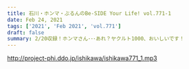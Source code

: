 ```yaml
---
title: 石川・ホンマ・ぶるんのBe-SIDE Your Life! vol.771-1
date: Feb 24, 2021
tags: ['2021', 'Feb 2021', 'vol.771']
draft: false
summary: 2/20収録！ホンマさん･･･あれ？ヤクルト1000、おいしいです！
---
```


http://project-phi.ddo.jp/ishikawa/ishikawa771_1.mp3

